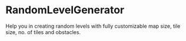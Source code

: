 # RandomLevelGenerator
Help you in creating random levels with fully customizable map size, tile size, no. of tiles and obstacles.
